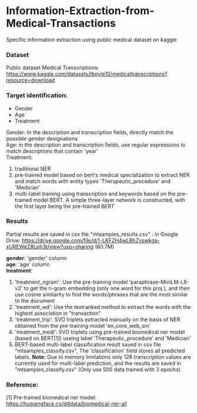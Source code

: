 # Information-Extraction-from-Medical-Transactions
Specific information extraction using public medical dataset on kaggle

### Dataset
Public dataset Medical Transcriptions: https://www.kaggle.com/datasets/tboyle10/medicaltranscriptions?resource=download


### Target identification:
* Gender
* Age
* Treatment

Gender: 
  In the description and transcription fields, directly match the possible gender designations  
Age: 
  in the description and transcription fields, use regular expressions to match descriptions that contain 'year'  
Treatment:
1. traditional NER
2. pre-trained model based on bert's medical specialization to extract NER and match words with entity types 'Therapeutic_procedure' and 'Medician'
3. multi-label training using transcription and keywords based on the pre-trained model BERT. A simple three-layer network is constructed, with the first layer being the pre-trained BERT

### Results
Partial results are saved in csv file "mtsamples_results.csv" :
In Google Drive: https://drive.google.com/file/d/1-LKFZH4wLBhZyswkga-xUREWeZ8Lph3t/view?usp=sharing (60.7M)  

**gender**: 'gender' column  
**age**: 'age' column  
**treatment**:   
  1. 'treatment_ngram':  Use the pre-training model 'paraphrase-MiniLM-L6-v2' to get the n-gram embedding (only one word for this proj.), and then use cosine similarity to find the words/phrases that are the most similar to the document
  2. 'treatment_wd': Use the textranked method to extract the words with the highest association in "transaction"
  3. 'treatment_trip': SVO triplets extracted manually on the basis of NER obtained from the pre-training model 'en_core_web_sm'
  4. 'treatment_medi': SVO triplets using pre-trained biomedical ner model (based on BERT[1]) useing label 'Therapeutic_procedure' and 'Medician'
  5. BERT-based multi-label classification result saved in csv file "mtsamples_classify.csv", The 'classification' field stores all predicted labels. **Note:** Due to memory limitations only 128 transcription values are currently used for multi-label prediction, and the results are saved in "mtsamples_classify.csv"  (Only use 500 data trained with 3 epochs)


### Reference:
[1] Pre-trained biomedical ner model: https://huggingface.co/d4data/biomedical-ner-all
